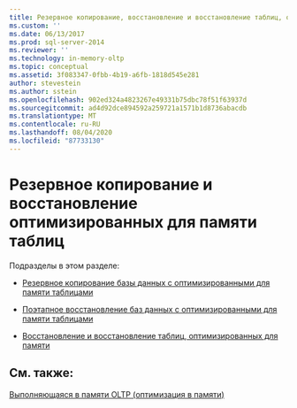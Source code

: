 ```yaml
---
title: Резервное копирование, восстановление и восстановление таблиц, оптимизированных для памяти | Документация Майкрософт
ms.custom: ''
ms.date: 06/13/2017
ms.prod: sql-server-2014
ms.reviewer: ''
ms.technology: in-memory-oltp
ms.topic: conceptual
ms.assetid: 3f083347-0fbb-4b19-a6fb-1818d545e281
author: stevestein
ms.author: sstein
ms.openlocfilehash: 902ed324a4823267e49331b75dbc78f51f63937d
ms.sourcegitcommit: ad4d92dce894592a259721a1571b1d8736abacdb
ms.translationtype: MT
ms.contentlocale: ru-RU
ms.lasthandoff: 08/04/2020
ms.locfileid: "87733130"
---
```

# <a name="backup-restore-and-recovery-of-memory-optimized-tables"></a>Резервное копирование и восстановление оптимизированных для памяти таблиц
  Подразделы в этом разделе:  
  
-   [Резервное копирование базы данных с оптимизированными для памяти таблицами](../relational-databases/in-memory-oltp/memory-optimized-tables.md)  
  
-   [Поэтапное восстановление баз данных с оптимизированными для памяти таблицами](../relational-databases/in-memory-oltp/piecemeal-restore-of-databases-with-memory-optimized-tables.md)  
  
-   [Восстановление и восстановление таблиц, оптимизированных для памяти](../relational-databases/in-memory-oltp/restore-and-recovery-of-memory-optimized-tables.md)  
  
## <a name="see-also"></a>См. также:  
 [Выполняющаяся в памяти OLTP (оптимизация в памяти)](../relational-databases/in-memory-oltp/in-memory-oltp-in-memory-optimization.md)  
  
  
